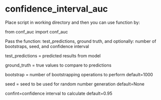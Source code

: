 # confidence_interval_auc

Place script in working directory and then you can use function by:

from conf_auc import conf_auc

Pass the function: test_predictions, ground truth, and optionally: number of bootstraps, seed, and confidence interval

test_predictions = predicted results from model 

ground_truth = true values to compare to predictions

bootstrap = number of bootstrapping operations to perform default=1000

seed = seed to be used for random number generation default=None  

confint=confidence interval to calculate default=0.95
